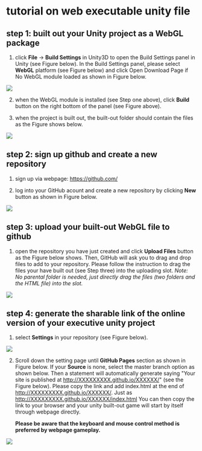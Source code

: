 # tutorial on web executable unity file

## step 1: built out your Unity project as a WebGL package

1. click **File** -> **Build Settings** in Unity3D to open the Build Settings panel in Unity (see Figure below). In the Build Settings panel, please select **WebGL** platform (see Figure below) and click Open Download Page if No WebGL module loaded as shown in Figure below.

![](https://raw.githubusercontent.com/twoyearslateravocadocodes/tutorial-on-web-executable-unity-file/master/1.png) 

2. when the WebGL module is installed (see Step one above), click **Build** button on the right bottom of the panel (see Figure above).

3. when the project is built out, the built-out folder should contain the files as the Figure shows below.

![](https://raw.githubusercontent.com/twoyearslateravocadocodes/tutorial-on-web-executable-unity-file/master/2.png)

## step 2: sign up github and create a new repository

1. sign up via webpage: https://github.com/

2. log into your GitHub acount and create a new repository by clicking **New** button as shown in Figure below.

![](https://raw.githubusercontent.com/twoyearslateravocadocodes/tutorial-on-web-executable-unity-file/master/3.png)

## step 3: upload your built-out WebGL file to github

1. open the repository you have just created and click **Upload Files** button as the Figure below shows. Then, GitHub will ask you to drag and drop files to add to your repository. Please follow the instruction to drag the files your have built out (see Step three) into the uploading slot. *Note: No parental folder is needed, just directly drag the files (two folders and the HTML file) into the slot.*

![](https://raw.githubusercontent.com/twoyearslateravocadocodes/tutorial-on-web-executable-unity-file/master/4.png)

## step 4: generate the sharable link of the online version of your executive unity project

1. select **Settings** in your repository (see Figure below).

![](https://raw.githubusercontent.com/twoyearslateravocadocodes/tutorial-on-web-executable-unity-file/master/5.png)

2. Scroll down the setting page until **GitHub Pages** section as shown in Figure below. If your **Source** is none, select the master branch option as shown below. Then a statement will automatically generate saying "Your site is published at http://XXXXXXXXX.github.io/XXXXXX/" (see the Figure below). Please copy the link and add index.html at the end of http://XXXXXXXXX.github.io/XXXXXX/. Just as http://XXXXXXXXX.github.io/XXXXXX/index.html    You can then copy the link to your browser and your unity built-out game will start by itself through webpage directly. 

   **Please be aware that the keyboard and mouse control method is preferred by webpage gameplay.**

![](https://raw.githubusercontent.com/twoyearslateravocadocodes/tutorial-on-web-executable-unity-file/master/6.png)
